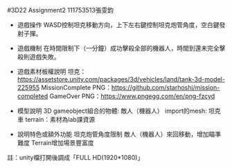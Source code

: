 #3D22 Assignment2
111753513張雯鈞
* 遊戲操作 
WASD控制坦克移動方向，上下左右鍵控制坦克炮管角度，空白鍵發射子撣。

* 遊戲機制
在時間限制下（一分鐘）成功擊殺全部的機器人，時間到還未完全擊殺則遊戲失敗。

* 遊戲素材板權說明
坦克：https://assetstore.unity.com/packages/3d/vehicles/land/tank-3d-model-225955
MissionComplete PNG：https://github.com/starhoshi/mission-completed
GameOver PNG：https://www.pngegg.com/en/png-fzcyd

* 模型說明
3D gameobject組合的物體: 敵人（機器人）
import的mesh:  坦克車
terrain：素材為lab課資源

* 說明特色或額外功能
坦克炮管角度限制
敵人（機器人）來回移動，增加瞄準難度
Terrain增加場景豐富度

註：unity檔打開後調成「FULL HD(1920*1080)」
